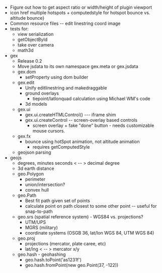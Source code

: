   * Figure out how to get aspect ratio or width/height of plugin viewport
  * icon href multiple hotspots + computedstyle for hotspot bounce vs. altitude bounce}
  * Common resource files -- edit linestring coord image
  * tests for:
    * view serialization
    * getObjectById
    * take over camera
    * math3d
  * gex
    * Release 0.2
    * Move jsdata to its own namespace gex.meta or gex.jsdata
    * gex.dom
      * setProperty using dom builder
    * gex.edit
      * Unify editlinestring and makedraggable
      * ground overlays
        * tiepoint/latlonquad calculation using Michael WM's code
      * 3d models
    * gex.ui
      * gex.ui.createHTMLControl() --- iframe shim
      * gex.ui.createControl -- screen-overlay based controls
        * screen overlay + fake "done" button - needs customizable mouse cursors.
    * gex.fx
      * bounce using hotSpot animation, not altitude animation
        * requires getComputedStyle
    * geojson parsing
  * geojs
    * degrees, minutes seconds < -- > decimal degree
    * 3d earth distance
    * geo.Polygon
      * perimeter
      * union/intersection?
      * convex hull
    * geo.Path
      * Best fit path given set of points
      * calculate point on path closest to some other point -- useful for snap-to-path
    * geo.srs (spatial reference system) - WGS84 vs. projections?
      * UTM/UPS
      * MGRS (military)
      * coordinate systems (OSGB 36, lat/lon WGS 84, UTM WGS 84)
    * geo.proj
      * projections (mercator, plate caree, etc)
      * lat/lng < -- > mercator x/y
    * geo.hash - geohashing
      * geo.hash.toPoint('as1231f')
      * geo.hash.fromPoint(new geo.Point(37, -122))